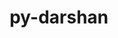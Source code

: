 ---
title: "py-darshan"
layout: cache
categories: [package, develop-2024-06-16]
meta: {"versions": ["3.4.5.0"], "compilers": ["gcc@=11.4.0", "gcc@=9.4.0", "oneapi@=2024.0.0"], "oss": ["ubuntu20.04", "ubuntu22.04"], "platforms": ["linux"], "targets": ["ppc64le", "x86_64_v3"], "stacks": ["e4s", "e4s-oneapi", "e4s-power", "root"], "num_specs": 3, "num_specs_by_stack": {"e4s": 1, "root": 3, "e4s-power": 1, "e4s-oneapi": 1}}
spec_details: [{"hash": "hlasqtlkgkyi3jysjwnqttewpls4gze2", "compiler": "gcc@=11.4.0", "versions": ["3.4.5.0"], "os": "ubuntu22.04", "platform": "linux", "target": "x86_64_v3", "variants": ["build_system=python_pip"], "stacks": ["e4s", "root"], "size": "-", "tarball": "https://binaries.spack.io/releases/develop-2024-06-16/build_cache/linux-ubuntu22.04-x86_64_v3/gcc-11.4.0/py-darshan-3.4.5.0/linux-ubuntu22.04-x86_64_v3-gcc-11.4.0-py-darshan-3.4.5.0-hlasqtlkgkyi3jysjwnqttewpls4gze2.spack"}, {"hash": "zhcu3f7vpztjr3xwrsal5bs5ulhfe7tp", "compiler": "gcc@=9.4.0", "versions": ["3.4.5.0"], "os": "ubuntu20.04", "platform": "linux", "target": "ppc64le", "variants": ["build_system=python_pip"], "stacks": ["e4s-power", "root"], "size": "-", "tarball": "https://binaries.spack.io/releases/develop-2024-06-16/build_cache/linux-ubuntu20.04-ppc64le/gcc-9.4.0/py-darshan-3.4.5.0/linux-ubuntu20.04-ppc64le-gcc-9.4.0-py-darshan-3.4.5.0-zhcu3f7vpztjr3xwrsal5bs5ulhfe7tp.spack"}, {"hash": "lwjey3sn6pe3ot5jfz3miaggmdp46le4", "compiler": "oneapi@=2024.0.0", "versions": ["3.4.5.0"], "os": "ubuntu22.04", "platform": "linux", "target": "x86_64_v3", "variants": ["build_system=python_pip"], "stacks": ["e4s-oneapi", "root"], "size": "-", "tarball": "https://binaries.spack.io/releases/develop-2024-06-16/build_cache/linux-ubuntu22.04-x86_64_v3/oneapi-2024.0.0/py-darshan-3.4.5.0/linux-ubuntu22.04-x86_64_v3-oneapi-2024.0.0-py-darshan-3.4.5.0-lwjey3sn6pe3ot5jfz3miaggmdp46le4.spack"}]
---